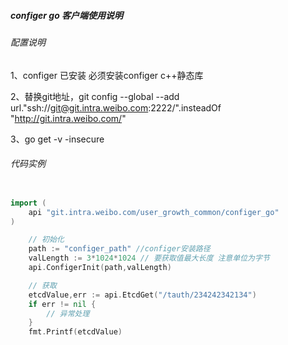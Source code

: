 #####  configer go 客户端使用说明

###### 配置说明
 1、configer 已安装 必须安装configer c++静态库
 
 2、替换git地址，git config --global --add url."ssh://git@git.intra.weibo.com:2222/".insteadOf "http://git.intra.weibo.com/"
 
 3、go get -v -insecure

###### 代码实例
```go

import (
	api "git.intra.weibo.com/user_growth_common/configer_go"
)

    // 初始化
    path := "configer_path" //configer安装路径
    valLength := 3*1024*1024 // 要获取值最大长度 注意单位为字节
    api.ConfigerInit(path,valLength)

    // 获取
	etcdValue,err := api.EtcdGet("/tauth/234242342134")
    if err != nil {
        // 异常处理
    }
	fmt.Printf(etcdValue)
```